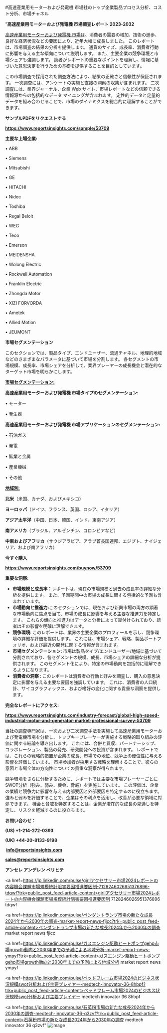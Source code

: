 #高速産業用モーターおよび発電機 市場社のトップ企業製品プロセス分析、コスト分析、市場チャネル

"<strong>高速産業用モーターおよび発電機 市場調査レポート 2023-2032</strong>

<a href=https://www.reportsinsights.com/sample/53709>高速産業用モーターおよび発電機 市場</a>は、消費者の需要の増加、技術の進歩、良好な経済状況などの要因により、近年大幅に成長しました。 このレポートは、市場調査の結果の分析を提供します。 通貨のサイズ、成長率、消費者行動に影響を与える主な傾向について説明します。 また、主要企業の競争環境と市場シェアも強調します。 読者がレポートの重要なポイントを理解し、情報に基づいた意思決定を行うための基礎を提供することを目的としています。

この市場調査で採用された調査方法により、結果の正確さと信頼性が保証されます。 一次調査には、アンケートの実施と直接の洞察の収集が含まれます。 二次調査には、業界ジャーナル、企業 Web サイト、市場レポートなどの信頼できる情報源からの包括的なデータ マイニングが含まれます。 定性的データと定量的データを組み合わせることで、市場のダイナミクスを総合的に理解することができます。

<strong><b>サンプルPDFをリクエストする</b></strong>

<a href=https://www.reportsinsights.com/sample/53709><strong><u>https://www.reportsinsights.com/sample/53709</u></strong></a>

<strong>主要な上場企業:</strong>

• ABB

• Siemens

• Mitsubishi

• GE

• HITACHI

• Nidec

• Toshiba

• Regal Beloit

• WEG

• Teco

• Emerson

• MEIDENSHA

• Wolong Electric

• Rockwell Automation

• Franklin Electric

• Zhongda Motor

• XIZI FORVORDA

• Ametek

• Allied Motion

• JEUMONT

<strong>市場セグメンテーション</strong>

このセクションでは、製品タイプ、エンドユーザー、流通チャネル、地理的地域などのさまざまなパラメータに基づいて市場を分割します。 各セグメントの市場規模、成長率、市場シェアを分析して、業界プレーヤーの成長機会と潜在的なターゲット市場を明らかにします。

<strong><u>市場セグメンテーション</u></strong><strong><u>:</u></strong>

<strong>高速産業用モーターおよび発電機 市場タイプのセグメンテーション:</strong>

• モーター

• 発生器

<strong>高速産業用モーターおよび発電機 市場アプリケーションのセグメンテーション:</strong>

• 石油ガス

• 発電

• 鉱業と金属

• 産業機械

• その他

<strong><u>地域別</u></strong><strong><u>:</u></strong>

<strong>北米</strong>（米国、カナダ、およびメキシコ）

<strong>ヨーロッパ</strong>（ドイツ、フランス、英国、ロシア、イタリア）

<strong>アジア太平洋</strong>（中国、日本、韓国、インド、東南アジア）

<strong>南アメリカ</strong>（ブラジル、アルゼンチン、コロンビアなど）

<strong>中東およびアフリカ</strong>（サウジアラビア、アラブ首長国連邦、エジプト、ナイジェリア、および南アフリカ）

<strong>今すぐ購入</strong>

<a href=https://www.reportsinsights.com/buynow/53709><strong><u>https://www.reportsinsights.com/buynow/53709</u></strong></a>

<strong>重要な洞察:</strong>
<ul>
  <li><strong>市場規模と成長率：</strong>レポートは、現在の市場規模と過去の成長率の詳細な分析を提供します。 また、予測期間中の市場の成長に関する包括的な予測も含まれています。</li>
  <li><strong>市場動向と推進力:</strong>このセクションでは、現在および新興市場の両方の顕著な市場動向に焦点を当て、市場の成長に影響を与える主要な推進力を特定します。 これらの傾向と推進力はデータと分析によって裏付けられており、読者はその影響を明確に理解できます。</li>
  <li><strong>競争環境</strong>: このレポートは、業界の主要企業のプロフィールを示し、競争環境の詳細な評価を提供します。 これには、市場シェア、戦略、製品ポートフォリオ、および最近の開発に関する情報が含まれます。</li>
  <li><strong>市場セグメンテーション: </strong>市場は製品タイプ/エンドユーザー/地域に基づいて分割されており、各セグメントの規模、成長、市場シェアの詳細な分析が提供されます。 このセグメント化により、特定の市場動向を包括的に理解できるようになります。</li>
  <li><strong>消費者の洞察 : </strong>このレポートは消費者の行動と好みを調査し、購入の意思決定に影響を与える主要な要因を強調しています。 これは、消費者の人口統計、サイコグラフィックス、および嗜好の変化に関する貴重な洞察を提供します。</li>
</ul>
<strong>完全なレポートにアクセス:</strong>

<a href=https://www.reportsinsights.com/industry-forecast/global-high-speed-industrial-motor-and-generator-market-professional-survey-53709><strong><u><b>https://www.reportsinsights.com/industry-forecast/global-high-speed-industrial-motor-and-generator-market-professional-survey-53709</b></u></strong></a>

当社の調査専門家は、一次および二次調査手法を実施して高速産業用モーターおよび発電機市場を分析し、トップキープレーヤーが実施する戦略的取り組みの評価に関する結論を導き出します。 これには、合併と買収、パートナーシップ、コラボレーション、製品の発売、研究開発への投資が含まれます。 レポートでは、これらの戦略的措置が企業の成長、市場での地位、競争上の優位性に与える影響を評価しています。 市場参加者が採用する戦略を理解することで、彼らの意図と市場全体の方向性についての貴重な洞察が得られます。

競争環境をさらに分析するために、レポートでは主要な市場プレーヤーごとにSWOT分析（強み、弱み、機会、脅威）を実施しています。 この評価は、企業の業績と競争力に影響を与える内部要因と外部要因を特定するのに役立ちます。 強みと弱みを評価することで、企業はその利点を活用し、改善が必要な領域に対処できます。 機会と脅威を特定することは、企業が潜在的な成長の見通しを特定し、リスクを軽減するのに役立ちます。

<strong>お問い合わせ：</strong>

<strong>(US) +1-214-272-0393</strong>

<strong>(UK) +44-20-8133-9198</strong>

<strong> </strong><a href=info@reportsinsights.com><strong><u>info@reportsinsights.com</u></strong></a>

<a href=sales@reportsinsights.com><strong><u>sales@reportsinsights.com</u></strong></a>

<strong>アンセレ アンデレン ベリヒテ</strong>

<a href=https://jp.linkedin.com/pulse/girllアクセサリー市場2024レポートの内容機会課題市場規模統計阻害要因推進要因制-7128246026951376896-tdqwf?trk=public_post_feed-article-content>girllアクセサリー市場2024レポートの内容機会課題市場規模統計阻害要因推進要因制 7128246026951376896 tdqwf</a>

<a href=https://jp.linkedin.com/pulse/ペンダントランプ市場の新たな成長2024年から2030年の調査-market-report-news-fjicc?trk=public_post_feed-article-content>ペンダントランプ市場の新たな成長2024年から2030年の調査 market report news fjicc</a>

<a href=https://jp.linkedin.com/pulse/ガスエンジン駆動ヒートポンプgehp市場growth動向と2030年までの予測による地域分析-market-report-news-ympyf?trk=public_post_feed-article-content>ガスエンジン駆動ヒートポンプgehp市場growth動向と2030年までの予測による地域分析 market report news ympyf</a>

<a href=https://jp.linkedin.com/pulse/ベッドフレーム市場2024のビジネス状況規模swot分析および主要プレイヤー-medtech-innovator-36-8hbpf?trk=public_post_feed-article-content>ベッドフレーム市場2024のビジネス状況規模swot分析および主要プレイヤー medtech innovator 36 8hbpf</a>

<a href=https://jp.linkedin.com/pulse/石英粉市場の新たな成長2024年から2030年の調査-medtech-innovator-36-q3zvf?trk=public_post_feed-article-content>石英粉市場の新たな成長2024年から2030年の調査 medtech innovator 36 q3zvf</a>"
![image](https://github.com/aanak123/RIMarketer1/assets/158471119/589809fe-b7e3-4349-9b50-ce59618ebe11)
